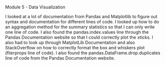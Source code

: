 Module 5 - Data Visualization

I looked at a lot of documentation from Pandas and Matplotlib to figure out syntax and documentation for different lines of code.  I looked up how to do an aggregation method for the summary statistics so that I can only write one line of code.  I also found the pandas.index.values line through the Pandas Documentation website so that I could correctly plot the xticks.  I also had to look up through MatplotLib Documentation and also StackOverflow on how to correctly format the box and whiskers plot (flierprops line of code).  I also found the pandas.DataFrame.drop.duplicates line of code from the Pandas Documentation website.

